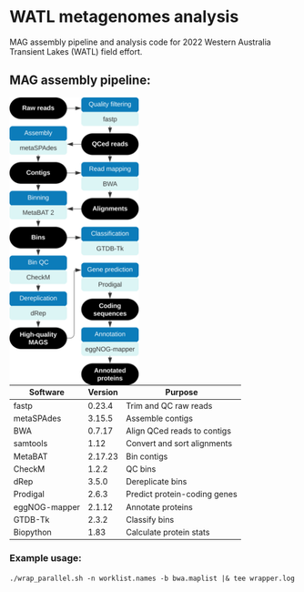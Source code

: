 # WATL metagenomes analysis
MAG assembly pipeline and analysis code for 2022 Western Australia Transient Lakes (WATL) field effort.

## MAG assembly pipeline:
<img src="https://github.com/bklempay/watl_metagenomes/blob/main/metagenomes_pipeline.svg" alt="Metabolic pathways in bacterial genomes in current paprica database" height="505" align='left'>

| Software      | Version | Purpose                        |
|---------------|---------|--------------------------------|
| fastp         | 0.23.4  | Trim and QC raw reads          |
| metaSPAdes    | 3.15.5  | Assemble contigs               |
| BWA           | 0.7.17  | Align QCed reads to contigs    |
| samtools      | 1.12    | Convert and sort alignments    |
| MetaBAT       | 2.17.23 | Bin contigs                    |
| CheckM        | 1.2.2   | QC bins                        |
| dRep          | 3.5.0   | Dereplicate bins               |
| Prodigal      | 2.6.3   | Predict protein-coding genes   |
| eggNOG-mapper | 2.1.12  | Annotate proteins              |
| GTDB-Tk       | 2.3.2   | Classify bins                  |
| Biopython     | 1.83    | Calculate protein stats        |

### Example usage:
```
./wrap_parallel.sh -n worklist.names -b bwa.maplist |& tee wrapper.log
```
